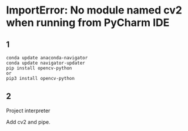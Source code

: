 # ImportError: No module named cv2 when running from PyCharm IDE

## 1

```
conda update anaconda-navigator
conda update navigator-updater
pip install opencv-python
or
pip3 install opencv-python
```



## 2

Project interpreter

Add cv2 and pipe.